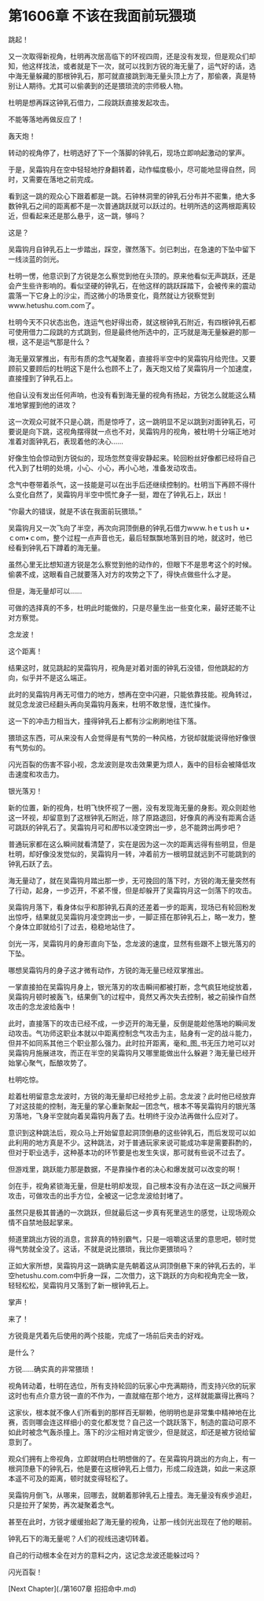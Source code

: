 # 第1606章 不该在我面前玩猥琐

跳起！

又一次取得新视角，杜明再次居高临下的环视四周，还是没有发现，但是观众们却知，他这样找法，或者就是下一次，就可以找到方锐的海无量了，运气好的话，选中海无量躲藏的那根钟乳石，那可就直接跳到海无量头顶上方了，那偷袭，真是特别让人期待。尤其可以偷袭到的还是猥琐流的宗师极人物。

杜明是想再踩这钟乳石借力，二段跳跃直接发起攻击。

不能等落地再做反应了！

轰天炮！

转动的视角停了，杜明选好了下一个落脚的钟乳石，现场立即响起激动的掌声。

于是，吴霜钩月在空中轻轻地拧身翻转着，动作幅度极小，尽可能地显得自然，同时，又需要在落地之前完成。

看到这一跳的观众心下跟着都是一跳。石钟林洞里的钟乳石分布并不密集，绝大多数钟乳石之间的距离都不是一次普通跳跃就可以跃过的。杜明所选的这两根距离较近，但看起来还是那么悬乎，这一跳，够吗？

这是？

吴霜钩月自钟乳石上一步踏出，踩空，骤然落下。剑已刺出，在急速的下坠中留下一线淡蓝的剑光。

杜明一愣，他意识到了方锐是怎么察觉到他在头顶的。原来他看似无声跳跃，还是会产生些许影响的。看似坚硬的钟乳石，在他这样的跳跃踩踏下，会被传来的震动震落一下它身上的沙尘，而这微小的场景变化，竟然就让方锐察觉到www.hetushu.com.com了。

杜明今天不只状态出色，连运气也好得出奇，就这根钟乳石附近，有四根钟乳石都可使用借力二段跳的方式跳到，但是最终他所选中的，正巧就是海无量躲避的那一根，这不是运气那是什么？

海无量双掌推出，有形有质的念气凝聚着，直接将半空中的吴霜钩月给兜住。又要顾前又要顾后的杜明这下是什么也顾不上了，轰天炮又给了吴霜钩月一个加速度，直接撞到了钟乳石上。

他自认没有发出任何声响，也没有看到海无量的视角有扬起，方锐怎么就能这么精准地掌握到他的进攻？

这一次观众可就不只是心跳，而是惊呼了，这一跳明显不足以跳到对面钟乳石，可要说是向下跳，这视角摆得就一点也不对，吴霜钩月的视角，被杜明十分端正地对准着对面钟乳石，表现着他的决心……

好像生怕会惊动到方锐似的，现场忽然变得安静起来。轮回粉丝好像都已经将自己代入到了杜明的处境，小心、小心，再小心地，准备发动攻击。

念气中卷带着杀气，这一技能是可以在出手后还继续控制的。杜明当下再顾不得什么变化自然了，吴霜钩月半空中慌忙身子一挺，蹬在了钟乳石上，跃出！

“你最大的错误，就是不该在我面前玩猥琐。”

吴霜钩月又一次飞向了半空，再次向洞顶倒悬的钟乳石借力wｗw.ｈeｔusｈｕ•ｃom•ｃom，整个过程一点声音也无，最后轻飘飘地落到目的地，就这时，他已经看到钟乳石下蹲着的海无量。

虽然心里无比想知道方锐是怎么察觉到他的动作的，但眼下不是思考这个的时候。偷袭不成，这眼看自己就要落入对方的攻势之下了，得快点做些什么才是。

但是，海无量却可以……

可做的选择真的不多，杜明此时能做的，只是尽量生出一些变化来，最好还能不让对方察觉。

念龙波！

这个距离！

结果这时，就见跳起的吴霜钩月，视角是对着对面的钟乳石没错，但他跳起的方向，似乎并不是这么端正。

此时的吴霜钩月再无可借力的地方，想再在空中闪避，只能依靠技能。视角转过，就见念龙波已经翻头再向吴霜钩月轰来，杜明不敢怠慢，连忙操作。

这一下的冲击力相当大，撞得钟乳石上都有沙尘刷刷地往下落。

猥琐这东西，可从来没有人会觉得是有气势的一种风格，方锐却就能说得他好像很有气势似的。

闪光百裂的伤害不容小视，念龙波则是攻击效果更为烦人，轰中的目标会被降低攻击速度和攻击力。

银光落刃！

新的位置，新的视角，杜明飞快怀视了一圈，没有发现海无量的身影。观众则趁他这一环视，却留意到了这根钟乳石附近，除了原路退回，好像真的再没有距离合适可跳跃的钟乳石了。吴霜钩月可和*图*书以凌空跨出一步，总不能跨出两步吧？

普通玩家都在这么瞬间就看清楚了，实在是因为这一次的距离远得有些明显，但是杜明，却好像没发觉似的，吴霜钩月一转，冲着前方一根明显就远到不可能跳到的钟乳石跃了去。

海无量动了，就在吴霜钩月踏出那一步，无可挽回的落下时，方锐的海无量突然有了行动，起身，一步迈开，不紧不慢，但是却躲开了吴霜钩月这一剑落下的攻击。

吴霜钩月落下，看身体似乎和那钟乳石真的还差着一步的距离，现场已有轮回粉发出惊呼，结果就见吴霜钩月凌空跨出一步，一脚正搭在那钟乳石上，略一发力，整个身体立即就给引了过去，稳稳地站住了。

剑光一泻，吴霜钩月的身形直向下坠，念龙波的速度，显然有些跟不上银光落刃的下坠。

哪想吴霜钩月的身子这才微有动作，方锐的海无量已经双掌推出。

一掌直接拍在吴霜钩月身上，银光落刃的攻击瞬间都被打断，念气疯狂地绽放着，吴霜钩月顿时被轰飞，结果倒飞的过程中，竟然又再次失去控制，被之前操作自然攻击的念龙波给轰中！

此时，直接落下的攻击已经不成，一步迈开的海无量，反倒是能趁他落地的瞬间发动攻击。气功师这职业本就以中距离控制念气攻击为主，贴身有一定的战斗能力，但并不如同系其他三个职业那么强力。此时拉开距离，毫和_图_书无压力地可以对吴霜钩月施展进攻，而正在半空的吴霜钩月又哪里能做出什么躲避？海无量已经开始掌心聚气，酝酿攻势了。

杜明吃惊。

趁着杜明留意念龙波时，方锐的海无量却已经抢步上前。念龙波？此时他已经放弃了对这技能的控制，海无量的掌心重新聚起一团念气，根本不等吴霜钩月的银光落刃落地，飞身半空就向着吴霜钩月轰了去。杜明终于没办法再做什么应对了。

意识到这种跳法后，观众马上开始留意起洞顶倒悬的这些钟乳石，而后发现可以如此利用的地方真是不少。这种跳法，对于普通玩家来说可能成功率是需要斟酌的，但对于职业选手，这种基本功的环节要是也发生失误，那可就有些说不过去了。

但游戏里，跳跃能力那是数据，不是靠操作者的决心和爆发就可以改变的啊！

剑在手，视角紧锁海无量，但是杜明却发现，自己根本没有办法在这一跃之间展开攻击，可做攻击的出手方位，全被这一记念龙波给封堵了。

虽然只是极其普通的一次跳跃，但就最后这一步真有死里逃生的感觉，让现场观众情不自禁地鼓起掌来。

频道里跳出方锐的消息，言辞真的特别霸气，只是一咀嚼这话里的意思吧，顿时觉得气势就全没了。这话，不就是说比猥琐，我比你更猥琐吗？

正如大家所想，吴霜钩月这一跳确实是先朝着这从洞顶倒悬下来的钟乳石去的，半空hetushu.com.com中折身一踩，二次借力，这下跳跃的方向和视角完全一致，轻轻松松，吴霜钩月又落到了新一根钟乳石上。

掌声！

来了！

方锐竟是凭着先后使用的两个技能，完成了一场前后夹击的好戏。

是什么？

方锐……确实真的非常猥琐！

视角转动着，杜明在选位，所有支持轮回的玩家心中充满期待，而支持兴欣的玩家这时也有点介意方锐一直的不作为，一直就缩在那个地方，这样就能赢得比赛吗？

这家伙，根本就不像人们所看到的那样百无聊赖，他明明也是非常集中精神地在比赛，否则哪会连这样细小的变化都发觉？自己这一个跳跃落下，制造的震动可原不如此时被念气轰杀撞上。落下的沙尘相对肯定很少，但是就这，却还是被方锐给留意到了。

观众们拥有上帝视角，立即就明白杜明想做的了。在吴霜钩月跳出的方向上，有一根洞顶悬下的钟乳石，他是要在这根钟乳石上借力，形成二段连跳，如此一来这原本遥不可及的距离，顿时就变得轻松了。

吴霜钩月倒飞，从哪来，回哪去，就朝着那钟乳石上撞去。海无量没有疾步追赶，只是拉开了架势，再次凝聚着念气。

甚至在此时，方锐才缓缓抬起了海无量的视角，让那一线剑光出现在了他的眼前。

钟乳石下的海无量呢？人们的视线迅速切转着。

自己的行动根本全在对方的意料之内，这记念龙波还能躲过吗？

闪光百裂！



[Next Chapter](./第1607章 招招命中.md)